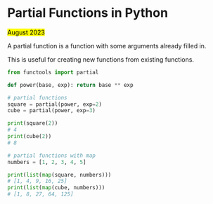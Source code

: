 # Partial Functions in Python

<mark>August 2023</mark>

A partial function is a function with some arguments already filled in. 

This is useful for creating new functions from existing functions. 

```python
from functools import partial

def power(base, exp): return base ** exp

# partial functions
square = partial(power, exp=2)
cube = partial(power, exp=3)

print(square(2))
# 4
print(cube(2))
# 8

# partial functions with map
numbers = [1, 2, 3, 4, 5]

print(list(map(square, numbers)))
# [1, 4, 9, 16, 25]
print(list(map(cube, numbers)))
# [1, 8, 27, 64, 125]
```